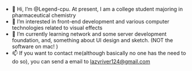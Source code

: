 - 👋 Hi, I’m @Legend-cpu. At present, I am a college student majoring in pharmaceutical chemistry
- 👀 I’m interested in front-end development and various computer technologies related to visual effects
- 🌱 I’m currently learning network and some server development foundation, and, something about UI design and sketch. (NOT the software on mac! )
- 📫 If you want to contact me(although basically no one has the need to do so), you can send a email to lazyriver124@gmail.com

<!---
Legend-cpu/Legend-cpu is a ✨ special ✨ repository because its `README.md` (this file) appears on your GitHub profile.
You can click the Preview link to take a look at your changes.
--->
